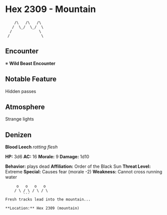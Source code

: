 # Hex 2309 - Mountain
```
    /\   /\   /\
   /  \_/  \_/  \
  /            \
 /              \
```

## Encounter

※ **Wild Beast Encounter**

## Notable Feature

Hidden passes

## Atmosphere

Strange lights

## Denizen

**Blood Leech**
*rotting flesh*

**HP:** 3d6 **AC:** 16 **Morale:** 9
**Damage:** 1d10

**Behavior:** plays dead
**Affiliation:** Order of the Black Sun
**Threat Level:** Extreme
**Special:** Causes fear (morale -2)
**Weakness:** Cannot cross running water

```
     o   o   o   o
    / \ / \ / \ / \
        ```
Fresh tracks lead into the mountain...

**Location:** Hex 2309 (mountain)
